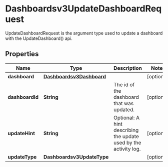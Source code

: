 

# Dashboardsv3UpdateDashboardRequest

UpdateDashboardRequest is the argument type used to update a dashboard with the UpdateDashboard() api.

## Properties

| Name | Type | Description | Notes |
|------------ | ------------- | ------------- | -------------|
|**dashboard** | [**Dashboardsv3Dashboard**](Dashboardsv3Dashboard.md) |  |  [optional] |
|**dashboardId** | **String** | The id of the dashboard that was updated. |  [optional] |
|**updateHint** | **String** | Optional: A hint describing the update used by the activity log. |  [optional] |
|**updateType** | **Dashboardsv3UpdateType** |  |  [optional] |



